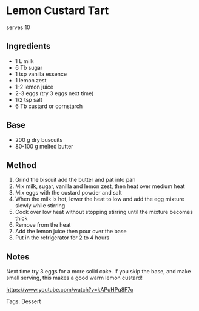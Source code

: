 # Lemon Custard Tart

serves 10

## Ingredients

* 1 L milk
* 6 Tb sugar
* 1 tsp vanilla essence
* 1 lemon zest
* 1-2 lemon juice
* 2-3 eggs (try 3 eggs next time)
* 1/2 tsp salt
* 6 Tb custard or cornstarch

## Base

* 200 g dry buscuits
* 80-100 g melted butter

## Method

1. Grind the biscuit add the butter and pat into pan
2. Mix milk, sugar, vanilla and lemon zest, then heat over medium heat
3. Mix eggs with the custard powder and salt
4. When the milk is hot, lower the heat to low and add the egg mixture slowly while stirring
5. Cook over low heat without stopping stirring until the mixture becomes thick
6. Remove from the heat
7. Add the lemon juice then pour over the base
8. Put in the refrigerator for 2 to 4 hours

## Notes

Next time try 3 eggs for a more solid cake.
If you skip the base, and make small serving, this makes a good warm lemon custard!

https://www.youtube.com/watch?v=kAPuHPq8F7o

Tags: Dessert